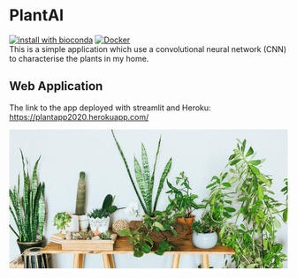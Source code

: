 # PlantAI
[![install with bioconda](https://img.shields.io/badge/install%20with-bioconda-brightgreen.svg)](http://bioconda.github.io/)
[![Docker](https://img.shields.io/docker/automated/nfcore/splice.svg)](https://hub.docker.com/r/nfcore/splice)\
This is a simple application which use a convolutional neural network (CNN) to characterise the plants in my home.
## Web Application
The link to the app deployed with streamlit and Heroku:
https://plantapp2020.herokuapp.com/
<p align="center">
  <img src="plants.jpg">
</p>
